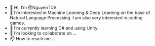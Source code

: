 - 👋 Hi, I’m @NguyenTDS
- 👀 I’m interested in Machine Learning & Deep Learning on the base of Natural Language Processing. I am also very interested in coding games.
- 🌱 I’m currently learning C# and using Unity.
- 💞️ I’m looking to collaborate on ...
- 📫 How to reach me ...

<!---
NguyenTDS/NguyenTDS is a ✨ special ✨ repository because its `README.md` (this file) appears on your GitHub profile.
You can click the Preview link to take a look at your changes.
--->
